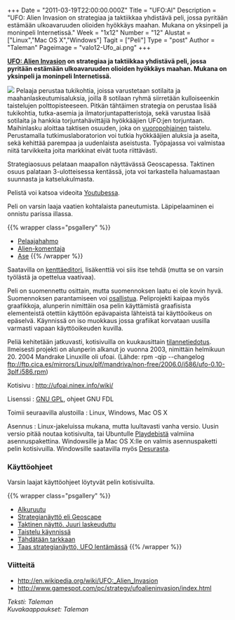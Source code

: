 +++
Date = "2011-03-19T22:00:00.000Z"
Title = "UFO:AI"
Description = "UFO: Alien Invasion on strategiaa ja taktiikkaa yhdistävä peli, jossa pyritään estämään ulkoavaruuden olioiden hyökkäys maahan. Mukana on yksinpeli ja moninpeli Internetissä."
Week = "1x12"
Number = "12"
Alustat = ["Linux","Mac OS X","Windows"]
Tagit = ["Peli"]
Type = "post"
Author = "Taleman"
Pageimage = "valo12-Ufo_ai.png"
+++


**[UFO: Alien Invasion](http://ufoai.ninex.info/wiki/index.php/About) on
strategiaa ja taktiikkaa yhdistävä peli, jossa pyritään estämään
ulkoavaruuden olioiden hyökkäys maahan. Mukana on yksinpeli ja moninpeli
Internetissä.**

![ ](/images/valo12-Ufo_ai.png "fig:valo12-Ufo_ai.png") Pelaaja perustaa
tukikohtia, joissa varustetaan sotilaita ja maahanlaskeutumisaluksia,
joilla 8 sotilaan ryhmä siirretään kulloiseenkin taistelujen
polttopisteeseen. Pitkän tähtäimen strategia on perustaa lisää
tukikohtia, tutka-asemia ja ilmatorjuntapatteristoja, sekä varustaa
lisää sotilaita ja hankkia torjuntahävittäjiä hyökkääjien UFO:jen
torjuntaan. Maihinlasku aloittaa taktisen osuuden, joka on
[vuoropohjainen](http://fi.wikipedia.org/wiki/Vuoropohjainen) taistelu.
Perustamalla tutkimuslaboratorion voi tutkia hyökkääjien aluksia ja
aseita, sekä kehittää parempaa ja uudenlaista aseistusta. Työpajassa voi
valmistaa niitä tarvikkeita joita markkinat eivät tuota riittävästi.

Strategiaosuus pelataan maapallon näyttävässä Geoscapessa. Taktinen
osuus palataan 3-ulotteisessa kentässä, jota voi tarkastella
haluamastaan suunnasta ja katselukulmasta.

Pelistä voi katsoa videoita
[Youtubessa](http://www.youtube.com/watch?v=HqWZe3FCliQ&feature=player_embedded).

Peli on varsin laaja vaatien kohtalaista paneutumista. Läpipelaaminen ei
onnistu parissa illassa.

{{% wrapper class="psgallery" %}}
* [Pelaajahahmo](/images/Ufoai-800px-Player002.jpg "fig:Ufoai-800px-Player002.jpg")
* [Alien-komentaja](/images/Ufoai-Alien_commander2.jpg "wikilink")
* [Ase](/images/Ufoai-Grenl.jpg "wikilink")
{{% /wrapper %}}

Saatavilla on
[kenttäeditori](http://ufoai.ninex.info/wiki/index.php/Download),
lisäkenttiä voi siis itse tehdä (mutta se on varsin työlästä ja
opettelua vaativaa).

Peli on suomennettu osittain, mutta suomennoksen laatu ei ole kovin
hyvä. Suomennoksen parantamiseen voi
[osallistua](http://ufoai.ninex.info/wiki/index.php/Translating).
Peliprojekti kaipaa myös graafikkoja, alunperin nimittäin osa pelin
käyttämistä graafisista elementeistä otettiin käyttöön epävapaista
lähteistä tai käyttöoikeus on epäselvä. Käynnissä on iso muokkaus jossa
grafiikat korvataan uusilla varmasti vapaan käyttöoikeuden kuvilla.

Peliä kehitetään jatkuvasti, kotisivuilla on kuukausittain
[tilannetiedotus](http://ufoai.ninex.info/wiki/index.php/News).
Ilmeisesti projekti on alunperin alkanut jo vuonna 2003, nimittäin
helmikuun 20. 2004 Mandrake Linuxille oli ufoai. (Lähde: rpm -qip
--changelog
ftp://ftp.cica.es/mirrors/Linux/plf/mandriva/non-free/2006.0/i586/ufo-0.10-3plf.i586.rpm)

Kotisivu
:   <http://ufoai.ninex.info/wiki/>

Lisenssi
:   [GNU GPL](GNU_GPL "wikilink"), ohjeet GNU FDL

Toimii seuraavilla alustoilla
:   Linux, Windows, Mac OS X

Asennus
:   Linux-jakeluissa mukana, mutta luultavasti vanha versio. Uusin
    versio pitää noutaa kotisivulta, tai Ubuntulle
    [Playdebistä](http://www.playdeb.net/software/UFO%20Alien%20Invasion)
    valmiina asennuspakettina. Windowsille ja Mac OS X:lle on valmis
    asennuspaketti pelin kotisivuilla. Windowsille saatavilla myös
    [Desurasta](http://www.desura.com/games/ufo-alien-invasion/).

### Käyttöohjeet

Varsin laajat käyttöohjeet löytyvät pelin kotisivuilta.

{{% wrapper class="psgallery" %}}
* [Alkuruutu](/images/UFO-AI-alku.png)
* [Strategianäyttö eli Geoscape](/images/UFO-AI-geoscape.png)
* [Taktinen näyttö. Juuri laskeuduttu](/images/UFO-AI-taktinen1.jpg)
* [Taistelu käynnissä](/images/UFO-AI-taistelu.png)
* [Tähdätään tarkkaan](/images/UFO-AI-tarkkaa.png)
* [Taas strategianäyttö, UFO lentämässä](/images/UFO-AI-UFO.png)
{{% /wrapper %}}

### Viitteitä

-   <http://en.wikipedia.org/wiki/UFO:_Alien_Invasion>
-   <http://www.gamespot.com/pc/strategy/ufoalieninvasion/index.html>

*Teksti: Taleman* <br />
*Kuvakaappaukset: Taleman*

